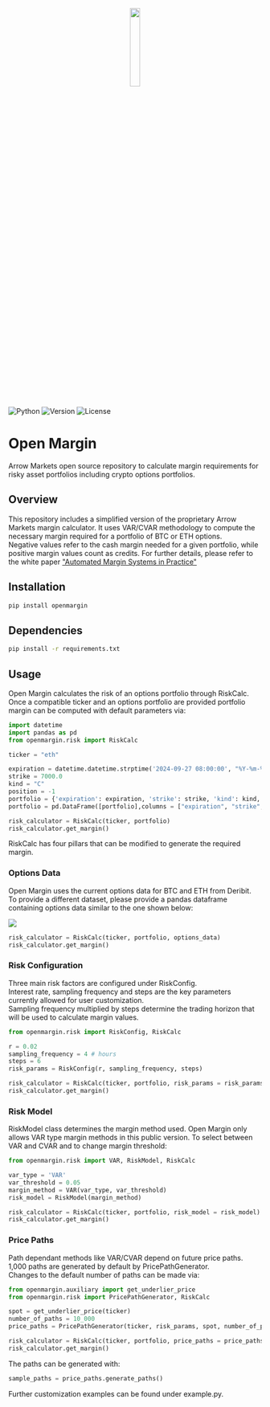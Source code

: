 <p align="center"><img width=20% src="https://github.com/Arrow-Markets-Research/openmargin/raw/main/arrow-markets.png"></p>

![Python](https://img.shields.io/badge/python-v3.8+-green.svg)
![Version](https://img.shields.io/badge/version-0.0.4-red.svg)
![License](https://img.shields.io/badge/license-GNU-blue.svg)

# Open Margin

Arrow Markets open source repository to calculate margin requirements for risky asset portfolios including crypto options portfolios.

## Overview

This repository includes a simplified version of the proprietary Arrow Markets margin calculator. It uses VAR/CVAR methodology to compute the necessary margin required for a portfolio of BTC or ETH options. <br />
Negative values refer to the cash margin needed for a given portfolio, while positive margin values count as credits. For further details, please refer to the white paper ["Automated Margin Systems in Practice"](https://drive.google.com/file/d/1y_113sCg4kOkU8lRDnyRjCovNpDMLNcM/view?usp=drive_link)

## Installation

```bash
pip install openmargin
```

## Dependencies

```bash
pip install -r requirements.txt
```
## Usage

Open Margin calculates the risk of an options portfolio through RiskCalc. <br />
Once a compatible ticker and an options portfolio are provided portfolio margin can be computed with default parameters via: <br />

```python
import datetime
import pandas as pd
from openmargin.risk import RiskCalc

ticker = "eth"

expiration = datetime.datetime.strptime('2024-09-27 08:00:00', "%Y-%m-%d %H:%M:%S")
strike = 7000.0
kind = "C"
position = -1
portfolio = {'expiration': expiration, 'strike': strike, 'kind': kind, 'position': position}
portfolio = pd.DataFrame([portfolio],columns = ["expiration", "strike", "kind", "position"])

risk_calculator = RiskCalc(ticker, portfolio)
risk_calculator.get_margin()

```

RiskCalc has four pillars that can be modified to generate the required margin.

### Options Data
Open Margin uses the current options data for BTC and ETH from Deribit. <br />
To provide a different dataset, please provide a pandas dataframe containing options data similar to the one shown below: 

<p align="left"><img src="https://github.com/Arrow-Markets-Research/openmargin/raw/main/options_data.png"></p>

```python
risk_calculator = RiskCalc(ticker, portfolio, options_data)
risk_calculator.get_margin()
```

### Risk Configuration
Three main risk factors are configured under RiskConfig. <br />
Interest rate, sampling frequency and steps are the key parameters currently allowed for user customization. <br />
Sampling frequency multiplied by steps determine the trading horizon that will be used to calculate margin values.

```python
from openmargin.risk import RiskConfig, RiskCalc

r = 0.02
sampling_frequency = 4 # hours
steps = 6
risk_params = RiskConfig(r, sampling_frequency, steps)

risk_calculator = RiskCalc(ticker, portfolio, risk_params = risk_params)
risk_calculator.get_margin()
```

### Risk Model
RiskModel class determines the margin method used.
Open Margin only allows VAR type margin methods in this public version.
To select between VAR and CVAR and to change margin threshold:

```python
from openmargin.risk import VAR, RiskModel, RiskCalc

var_type = 'VAR'
var_threshold = 0.05
margin_method = VAR(var_type, var_threshold)
risk_model = RiskModel(margin_method)

risk_calculator = RiskCalc(ticker, portfolio, risk_model = risk_model)
risk_calculator.get_margin()
```

### Price Paths
Path dependant methods like VAR/CVAR depend on future price paths. <br />
1,000 paths are generated by default by PricePathGenerator. <br />
Changes to the default number of paths can be made via:

```python
from openmargin.auxiliary import get_underlier_price
from openmargin.risk import PricePathGenerator, RiskCalc

spot = get_underlier_price(ticker)
number_of_paths = 10_000
price_paths = PricePathGenerator(ticker, risk_params, spot, number_of_paths)

risk_calculator = RiskCalc(ticker, portfolio, price_paths = price_paths)
risk_calculator.get_margin()
```

The paths can be generated with:

```python
sample_paths = price_paths.generate_paths()
```

Further customization examples can be found under example.py.
